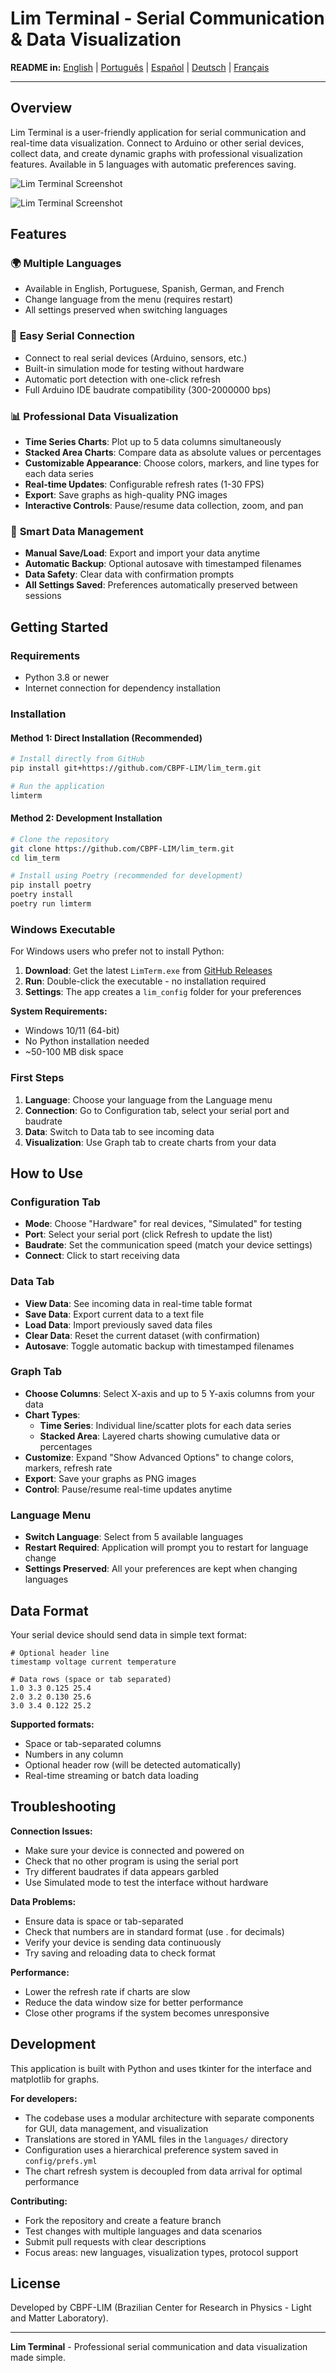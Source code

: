 # Lim Terminal - Serial Communication & Data Visualization

**README in:** [English](README.md) | [Português](docs/README_pt-br.md) | [Español](docs/README_es.md) | [Deutsch](docs/README_de.md) | [Français](docs/README_fr.md)

---

## Overview

Lim Terminal is a user-friendly application for serial communication and real-time data visualization. Connect to Arduino or other serial devices, collect data, and create dynamic graphs with professional visualization features. Available in 5 languages with automatic preferences saving.

![Lim Terminal Screenshot](docs/shot.png)

![Lim Terminal Screenshot](docs/shot_stacked.png)

## Features

### 🌍 **Multiple Languages**
- Available in English, Portuguese, Spanish, German, and French
- Change language from the menu (requires restart)
- All settings preserved when switching languages

### 📡 **Easy Serial Connection**
- Connect to real serial devices (Arduino, sensors, etc.)
- Built-in simulation mode for testing without hardware
- Automatic port detection with one-click refresh
- Full Arduino IDE baudrate compatibility (300-2000000 bps)

### 📊 **Professional Data Visualization**
- **Time Series Charts**: Plot up to 5 data columns simultaneously
- **Stacked Area Charts**: Compare data as absolute values or percentages
- **Customizable Appearance**: Choose colors, markers, and line types for each data series
- **Real-time Updates**: Configurable refresh rates (1-30 FPS)
- **Export**: Save graphs as high-quality PNG images
- **Interactive Controls**: Pause/resume data collection, zoom, and pan

### 💾 **Smart Data Management**
- **Manual Save/Load**: Export and import your data anytime
- **Automatic Backup**: Optional autosave with timestamped filenames
- **Data Safety**: Clear data with confirmation prompts
- **All Settings Saved**: Preferences automatically preserved between sessions

## Getting Started

### Requirements
- Python 3.8 or newer
- Internet connection for dependency installation

### Installation

#### Method 1: Direct Installation (Recommended)
```bash
# Install directly from GitHub
pip install git+https://github.com/CBPF-LIM/lim_term.git

# Run the application
limterm
```

#### Method 2: Development Installation
```bash
# Clone the repository
git clone https://github.com/CBPF-LIM/lim_term.git
cd lim_term

# Install using Poetry (recommended for development)
pip install poetry
poetry install
poetry run limterm
```

### Windows Executable

For Windows users who prefer not to install Python:

1. **Download**: Get the latest `LimTerm.exe` from [GitHub Releases](https://github.com/CBPF-LIM/lim_term/releases)
2. **Run**: Double-click the executable - no installation required
3. **Settings**: The app creates a `lim_config` folder for your preferences

**System Requirements:**
- Windows 10/11 (64-bit)
- No Python installation needed
- ~50-100 MB disk space

### First Steps
1. **Language**: Choose your language from the Language menu
2. **Connection**: Go to Configuration tab, select your serial port and baudrate
3. **Data**: Switch to Data tab to see incoming data
4. **Visualization**: Use Graph tab to create charts from your data

## How to Use

### Configuration Tab
- **Mode**: Choose "Hardware" for real devices, "Simulated" for testing
- **Port**: Select your serial port (click Refresh to update the list)
- **Baudrate**: Set the communication speed (match your device settings)
- **Connect**: Click to start receiving data

### Data Tab
- **View Data**: See incoming data in real-time table format
- **Save Data**: Export current data to a text file
- **Load Data**: Import previously saved data files
- **Clear Data**: Reset the current dataset (with confirmation)
- **Autosave**: Toggle automatic backup with timestamped filenames

### Graph Tab
- **Choose Columns**: Select X-axis and up to 5 Y-axis columns from your data
- **Chart Types**:
  - **Time Series**: Individual line/scatter plots for each data series
  - **Stacked Area**: Layered charts showing cumulative data or percentages
- **Customize**: Expand "Show Advanced Options" to change colors, markers, refresh rate
- **Export**: Save your graphs as PNG images
- **Control**: Pause/resume real-time updates anytime

### Language Menu
- **Switch Language**: Select from 5 available languages
- **Restart Required**: Application will prompt you to restart for language change
- **Settings Preserved**: All your preferences are kept when changing languages

## Data Format

Your serial device should send data in simple text format:

```
# Optional header line
timestamp voltage current temperature

# Data rows (space or tab separated)
1.0 3.3 0.125 25.4
2.0 3.2 0.130 25.6
3.0 3.4 0.122 25.2
```

**Supported formats:**
- Space or tab-separated columns
- Numbers in any column
- Optional header row (will be detected automatically)
- Real-time streaming or batch data loading

## Troubleshooting

**Connection Issues:**
- Make sure your device is connected and powered on
- Check that no other program is using the serial port
- Try different baudrates if data appears garbled
- Use Simulated mode to test the interface without hardware

**Data Problems:**
- Ensure data is space or tab-separated
- Check that numbers are in standard format (use . for decimals)
- Verify your device is sending data continuously
- Try saving and reloading data to check format

**Performance:**
- Lower the refresh rate if charts are slow
- Reduce the data window size for better performance
- Close other programs if the system becomes unresponsive

## Development

This application is built with Python and uses tkinter for the interface and matplotlib for graphs.

**For developers:**
- The codebase uses a modular architecture with separate components for GUI, data management, and visualization
- Translations are stored in YAML files in the `languages/` directory
- Configuration uses a hierarchical preference system saved in `config/prefs.yml`
- The chart refresh system is decoupled from data arrival for optimal performance

**Contributing:**
- Fork the repository and create a feature branch
- Test changes with multiple languages and data scenarios
- Submit pull requests with clear descriptions
- Focus areas: new languages, visualization types, protocol support

## License

Developed by CBPF-LIM (Brazilian Center for Research in Physics - Light and Matter Laboratory).

---

**Lim Terminal** - Professional serial communication and data visualization made simple.
